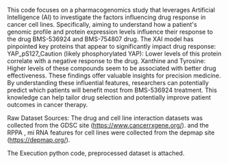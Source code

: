 This code focuses on a pharmacogenomics study that leverages Artificial Intelligence (AI) to investigate the factors influencing drug response in cancer cell lines. Specifically, aiming to understand how a patient's genomic profile and protein expression levels influence their response to the drug BMS-536924 and BMS-754807 drug.
The XAI model has pinpointed key proteins that appear to significantly impact drug response:
YAP_pS127_Caution (likely phosphorylated YAP): Lower levels of this protein correlate with a negative response to the drug.
Xanthine and Tyrosine: Higher levels of these compounds seem to be associated with better drug effectiveness.
These findings offer valuable insights for precision medicine. By understanding these influential features, researchers can potentially predict which patients will benefit most from BMS-536924 treatment.  This knowledge can help tailor drug selection and potentially improve patient outcomes in cancer therapy.

Raw Dataset Sources: 
The drug and cell line interaction datasets was collected from the GDSC site (https://www.cancerrxgene.org/). 
and the RPPA , mi RNA features for cell lines were collected from the depmap site (https://depmap.org/).

The Execution python code, preprocessed dataset is attached.
